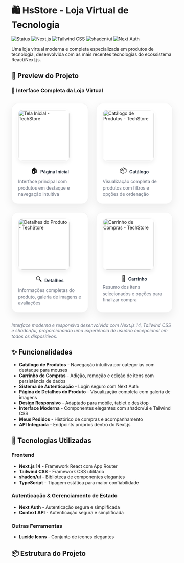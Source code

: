 # 🛍️ HsStore - Loja Virtual de Tecnologia

![Status](https://img.shields.io/badge/Status-Em%20Desenvolvimento-yellow)
![Next.js](https://img.shields.io/badge/Next.js-14.0-black)
![Tailwind CSS](https://img.shields.io/badge/Tailwind-CSS-38B2AC)
![shadcn/ui](https://img.shields.io/badge/shadcn/ui-Component%20Library-blue)
![Next Auth](https://img.shields.io/badge/Next-Auth-green)

Uma loja virtual moderna e completa especializada em produtos de tecnologia, desenvolvida com as mais recentes tecnologias do ecossistema React/Next.js.

## 🎯 Preview do Projeto

<div>
  <h3>📱 Interface Completa da Loja Virtual</h3>
  
  <div style="display: grid; grid-template-columns: repeat(auto-fit, minmax(200px, 1fr)); gap: 25px; justify-items: center; margin: 30px 0; width: 100%;">
    <!-- Card 1 -->
    <div style="background: white; border-radius: 20px; padding: 20px; box-shadow: 0 10px 30px rgba(0, 0, 0, 0.08); border: 1px solid rgba(0, 0, 0, 0.05); transition: all 0.3s ease; max-width: 220px;">
      <img 
        width="160" 
        src="https://github.com/user-attachments/assets/a7c6527b-bed8-4020-ae50-205fd9aec740" 
        alt="Tela Inicial - TechStore"
        style="border-radius: 14px; box-shadow: 0 6px 15px rgba(0,0,0,0.07); transition: transform 0.3s ease;"
        onmouseover="this.style.transform='scale(1.05)'"
        onmouseout="this.style.transform='scale(1)'"
      />
      <div style="margin-top: 15px;">
        <div style="display: flex; align-items: center; justify-content: center; gap: 8px; margin-bottom: 5px;">
          <span style="font-size: 20px;">🏠</span>
          <h4 style="margin: 0; font-weight: 600; color: #1F2937;">Página Inicial</h4>
        </div>
        <p style="margin: 5px 0 0; font-size: 14px; color: #6B7280; line-height: 1.4;">Interface principal com produtos em destaque e navegação intuitiva</p>
      </div>
    </div>
    <!-- Card 3 -->
    <div style="background: white; border-radius: 20px; padding: 20px; box-shadow: 0 10px 30px rgba(0, 0, 0, 0.08); border: 1px solid rgba(0, 0, 0, 0.05); transition: all 0.3s ease; max-width: 220px;">
      <img 
        width="160" 
        src="SUA_SEGUNDA_IMAGEM_AQUI" 
        alt="Catálogo de Produtos - TechStore"
        style="border-radius: 14px; box-shadow: 0 6px 15px rgba(0,0,0,0.07); transition: transform 0.3s ease;"
        onmouseover="this.style.transform='scale(1.05)'"
        onmouseout="this.style.transform='scale(1)'"
      />
      <div style="margin-top: 15px;">
        <div style="display: flex; align-items: center; justify-content: center; gap: 8px; margin-bottom: 5px;">
          <span style="font-size: 20px;">📦</span>
          <h4 style="margin: 0; font-weight: 600; color: #1F2937;">Catálogo</h4>
        </div>
        <p style="margin: 5px 0 0; font-size: 14px; color: #6B7280; line-height: 1.4;">Visualização completa de produtos com filtros e opções de ordenação</p>
      </div>
    </div>
    <!-- Card 3 -->
    <div style="background: white; border-radius: 20px; padding: 20px; box-shadow: 0 10px 30px rgba(0, 0, 0, 0.08); border: 1px solid rgba(0, 0, 0, 0.05); transition: all 0.3s ease; max-width: 220px;">
      <img 
        width="160" 
        src="SUA_TERCEIRA_IMAGEM_AQUI" 
        alt="Detalhes do Produto - TechStore"
        style="border-radius: 14px; box-shadow: 0 6px 15px rgba(0,0,0,0.07); transition: transform 0.3s ease;"
        onmouseover="this.style.transform='scale(1.05)'"
        onmouseout="this.style.transform='scale(1)'"
      />
      <div style="margin-top: 15px;">
        <div style="display: flex; align-items: center; justify-content: center; gap: 8px; margin-bottom: 5px;">
          <span style="font-size: 20px;">🔍</span>
          <h4 style="margin: 0; font-weight: 600; color: #1F2937;">Detalhes</h4>
        </div>
        <p style="margin: 5px 0 0; font-size: 14px; color: #6B7280; line-height: 1.4;">Informações completas do produto, galeria de imagens e avaliações</p>
      </div>
    </div>
    <!-- Card 4 -->
    <div style="background: white; border-radius: 20px; padding: 20px; box-shadow: 0 10px 30px rgba(0, 0, 0, 0.08); border: 1px solid rgba(0, 0, 0, 0.05); transition: all 0.3s ease; max-width: 220px;">
      <img 
        width="160" 
        src="SUA_QUARTA_IMAGEM_AQUI" 
        alt="Carrinho de Compras - TechStore"
        style="border-radius: 14px; box-shadow: 0 6px 15px rgba(0,0,0,0.07); transition: transform 0.3s ease;"
        onmouseover="this.style.transform='scale(1.05)'"
        onmouseout="this.style.transform='scale(1)'"
      />
      <div style="margin-top: 15px;">
        <div style="display: flex; align-items: center; justify-content: center; gap: 8px; margin-bottom: 5px;">
          <span style="font-size: 20px;">🛒</span>
          <h4 style="margin: 0; font-weight: 600; color: #1F2937;">Carrinho</h4>
        </div>
        <p style="margin: 5px 0 0; font-size: 14px; color: #6B7280; line-height: 1.4;">Resumo dos itens selecionados e opções para finalizar compra</p>
      </div>
    </div>
  </div>

  <p style="margin-top: 30px; color: #6B7280; font-style: italic; max-width: 600px;">
    Interface moderna e responsiva desenvolvida com Next.js 14, Tailwind CSS e shadcn/ui, proporcionando uma experiência de usuário excepcional em todos os dispositivos.
  </p>
</div>

## ✨ Funcionalidades

- **Catálogo de Produtos** - Navegação intuitiva por categorias com destaque para mouses
- **Carrinho de Compras** - Adição, remoção e edição de itens com persistência de dados
- **Sistema de Autenticação** - Login seguro com Next Auth
- **Página de Detalhes do Produto** - Visualização completa com galeria de imagens
- **Design Responsivo** - Adaptado para mobile, tablet e desktop
- **Interface Moderna** - Componentes elegantes com shadcn/ui e Tailwind CSS
- **Meus Pedidos** - Histórico de compras e acompanhamento
- **API Integrada** - Endpoints próprios dentro do Next.js

## 🚀 Tecnologias Utilizadas

### Frontend
- **Next.js 14** - Framework React com App Router
- **Tailwind CSS** - Framework CSS utilitário
- **shadcn/ui** - Biblioteca de componentes elegantes
- **TypeScript** - Tipagem estática para maior confiabilidade

### Autenticação & Gerenciamento de Estado
- **Next Auth** - Autenticação segura e simplificada
- **Context API** - Autenticação segura e simplificada

### Outras Ferramentas
- **Lucide Icons** - Conjunto de ícones elegantes

## 📦 Estrutura do Projeto
